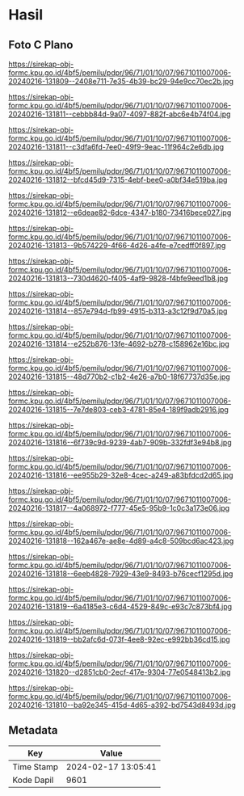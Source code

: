 # Hasil

## Foto C Plano

https://sirekap-obj-formc.kpu.go.id/4bf5/pemilu/pdpr/96/71/01/10/07/9671011007006-20240216-131809--2408e711-7e35-4b39-bc29-94e9cc70ec2b.jpg

https://sirekap-obj-formc.kpu.go.id/4bf5/pemilu/pdpr/96/71/01/10/07/9671011007006-20240216-131811--cebbb84d-9a07-4097-882f-abc6e4b74f04.jpg

https://sirekap-obj-formc.kpu.go.id/4bf5/pemilu/pdpr/96/71/01/10/07/9671011007006-20240216-131811--c3dfa6fd-7ee0-49f9-9eac-11f964c2e6db.jpg

https://sirekap-obj-formc.kpu.go.id/4bf5/pemilu/pdpr/96/71/01/10/07/9671011007006-20240216-131812--bfcd45d9-7315-4ebf-bee0-a0bf34e519ba.jpg

https://sirekap-obj-formc.kpu.go.id/4bf5/pemilu/pdpr/96/71/01/10/07/9671011007006-20240216-131812--e6deae82-6dce-4347-b180-73416bece027.jpg

https://sirekap-obj-formc.kpu.go.id/4bf5/pemilu/pdpr/96/71/01/10/07/9671011007006-20240216-131813--9b574229-4f66-4d26-a4fe-e7cedff0f897.jpg

https://sirekap-obj-formc.kpu.go.id/4bf5/pemilu/pdpr/96/71/01/10/07/9671011007006-20240216-131813--730d4620-f405-4af9-9828-f4bfe9eed1b8.jpg

https://sirekap-obj-formc.kpu.go.id/4bf5/pemilu/pdpr/96/71/01/10/07/9671011007006-20240216-131814--857e794d-fb99-4915-b313-a3c12f9d70a5.jpg

https://sirekap-obj-formc.kpu.go.id/4bf5/pemilu/pdpr/96/71/01/10/07/9671011007006-20240216-131814--e252b876-13fe-4692-b278-c158962e16bc.jpg

https://sirekap-obj-formc.kpu.go.id/4bf5/pemilu/pdpr/96/71/01/10/07/9671011007006-20240216-131815--48d770b2-c1b2-4e26-a7b0-18f67737d35e.jpg

https://sirekap-obj-formc.kpu.go.id/4bf5/pemilu/pdpr/96/71/01/10/07/9671011007006-20240216-131815--7e7de803-ceb3-4781-85e4-189f9adb2916.jpg

https://sirekap-obj-formc.kpu.go.id/4bf5/pemilu/pdpr/96/71/01/10/07/9671011007006-20240216-131816--6f739c9d-9239-4ab7-909b-332fdf3e94b8.jpg

https://sirekap-obj-formc.kpu.go.id/4bf5/pemilu/pdpr/96/71/01/10/07/9671011007006-20240216-131816--ee955b29-32e8-4cec-a249-a83bfdcd2d65.jpg

https://sirekap-obj-formc.kpu.go.id/4bf5/pemilu/pdpr/96/71/01/10/07/9671011007006-20240216-131817--4a068972-f777-45e5-95b9-1c0c3a173e06.jpg

https://sirekap-obj-formc.kpu.go.id/4bf5/pemilu/pdpr/96/71/01/10/07/9671011007006-20240216-131818--162a467e-ae8e-4d89-a4c8-509bcd6ac423.jpg

https://sirekap-obj-formc.kpu.go.id/4bf5/pemilu/pdpr/96/71/01/10/07/9671011007006-20240216-131818--6eeb4828-7929-43e9-8493-b76cecf1295d.jpg

https://sirekap-obj-formc.kpu.go.id/4bf5/pemilu/pdpr/96/71/01/10/07/9671011007006-20240216-131819--6a4185e3-c6d4-4529-849c-e93c7c873bf4.jpg

https://sirekap-obj-formc.kpu.go.id/4bf5/pemilu/pdpr/96/71/01/10/07/9671011007006-20240216-131819--bb2afc6d-073f-4ee8-92ec-e992bb36cd15.jpg

https://sirekap-obj-formc.kpu.go.id/4bf5/pemilu/pdpr/96/71/01/10/07/9671011007006-20240216-131820--d2851cb0-2ecf-417e-9304-77e0548413b2.jpg

https://sirekap-obj-formc.kpu.go.id/4bf5/pemilu/pdpr/96/71/01/10/07/9671011007006-20240216-131810--ba92e345-415d-4d65-a392-bd7543d8493d.jpg


## Metadata

| Key        | Value               |
| ---------- | ------------------- |
| Time Stamp | 2024-02-17 13:05:41 |
| Kode Dapil | 9601                |



